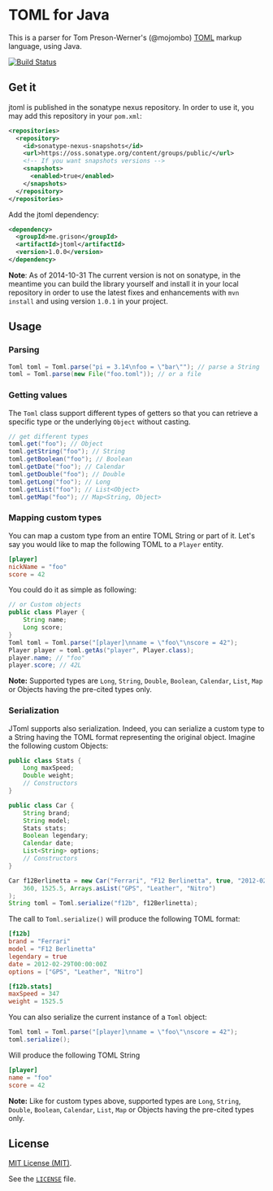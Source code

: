 TOML for Java
===
This is a parser for Tom Preson-Werner's (@mojombo) [TOML](https://github.com/toml-lang/toml) markup language, using Java.

[![Build Status](https://travis-ci.org/agrison/jtoml.png?branch=master)](https://travis-ci.org/agrison/jtoml)

Get it
----

jtoml is published in the sonatype nexus repository.
In order to use it, you may add this repository in your `pom.xml`:

```xml
<repositories>
  <repository>
    <id>sonatype-nexus-snapshots</id>
    <url>https://oss.sonatype.org/content/groups/public/</url>
    <!-- If you want snapshots versions -->
    <snapshots>
      <enabled>true</enabled>
    </snapshots>
  </repository>
</repositories>
```

Add the jtoml dependency:

```xml
<dependency>
  <groupId>me.grison</groupId>
  <artifactId>jtoml</artifactId>
  <version>1.0.0</version>
</dependency>
```

**Note**: As of 2014-10-31 The current version is not on sonatype, in the meantime you can build the library yourself
and install it in your local repository in order to use the latest fixes and enhancements with `mvn install` and using
version `1.0.1` in your project.


Usage
----

### Parsing

```java
Toml toml = Toml.parse("pi = 3.14\nfoo = \"bar\""); // parse a String
toml = Toml.parse(new File("foo.toml")); // or a file
```

### Getting values

The `Toml` class support different types of getters so that you can retrieve a specific type or the underlying `Object` without casting.

```java
// get different types
toml.get("foo"); // Object
toml.getString("foo"); // String
toml.getBoolean("foo"); // Boolean
toml.getDate("foo"); // Calendar
toml.getDouble("foo"); // Double
toml.getLong("foo"); // Long
toml.getList("foo"); // List<Object>
toml.getMap("foo"); // Map<String, Object>
```

### Mapping custom types

You can map a custom type from an entire TOML String or part of it.
Let's say you would like to map the following TOML to a `Player` entity.

```toml
[player]
nickName = "foo"
score = 42
```

You could do it as simple as following:
```java
// or Custom objects
public class Player {
    String name;
    Long score;
}
Toml toml = Toml.parse("[player]\nname = \"foo\"\nscore = 42");
Player player = toml.getAs("player", Player.class);
player.name; // "foo"
player.score; // 42L
```

**Note:** Supported types are `Long`, `String`, `Double`, `Boolean`, `Calendar`, `List`, `Map` or Objects having the pre-cited types only.

### Serialization

JToml supports also serialization. Indeed, you can serialize a custom type to a String having the TOML format representing the original object.
Imagine the following custom Objects:

```java
public class Stats {
    Long maxSpeed;
    Double weight;
    // Constructors
}

public class Car {
    String brand;
    String model;
    Stats stats;
    Boolean legendary;
    Calendar date;
    List<String> options;
    // Constructors
}

Car f12Berlinetta = new Car("Ferrari", "F12 Berlinetta", true, "2012-02-29",
    360, 1525.5, Arrays.asList("GPS", "Leather", "Nitro")
);
String toml = Toml.serialize("f12b", f12Berlinetta);
```

The call to `Toml.serialize()` will produce the following TOML format:
```toml
[f12b]
brand = "Ferrari"
model = "F12 Berlinetta"
legendary = true
date = 2012-02-29T00:00:00Z
options = ["GPS", "Leather", "Nitro"]

[f12b.stats]
maxSpeed = 347
weight = 1525.5
```

You can also serialize the current instance of a `Toml` object:
```java
Toml toml = Toml.parse("[player]\nname = \"foo\"\nscore = 42");
toml.serialize();
```

Will produce the following TOML String
```toml
[player]
name = "foo"
score = 42
```

**Note:** Like for custom types above, supported types are `Long`, `String`, `Double`, `Boolean`, `Calendar`, `List`, `Map` or Objects having the pre-cited types only.


License
-----
[MIT License (MIT)](http://opensource.org/licenses/mit-license.php).

See the [`LICENSE`](https://github.com/agrison/jtoml/blob/master/LICENSE) file.

